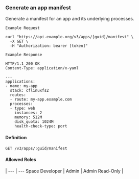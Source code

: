### Generate an app manifest

Generate a manifest for an app and its underlying processes.

```
Example Request
```

```shell
curl "https://api.example.org/v3/apps/[guid]/manifest" \
  -X GET \
  -H "Authorization: bearer [token]"
```

```
Example Response
```

```http
HTTP/1.1 200 OK
Content-Type: application/x-yaml

---
applications:
- name: my-app
  stack: cflinuxfs2
  routes:
  - route: my-app.example.com
  processes:
  - type: web
    instances: 2
    memory: 512M
    disk_quota: 1024M
    health-check-type: port
```

#### Definition
`GET /v3/apps/:guid/manifest`

#### Allowed Roles
 |
--- | ---
Space Developer |
Admin |
Admin Read-Only |
